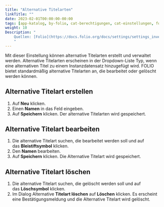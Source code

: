 ```yaml
---
title: "Alternative Titelarten"
linkTitle: ""
date: 2023-02-01T00:00:00-00:00
tags: [app-katalog, by-folio, cat-berechtigungen, cat-einstellungen, for-admin]
weight: 10
Description: "
    Quellen: [Folio](https://docs.folio.org/docs/settings/settings_inventory/settings_inventory/#settings--inventory--alternative-title-types) & [GBV](https://info.gbv.de/display/FOLIOGBVEXTERN/Einstellungen+(Katalog):+Alternative+Titelarten)
    "
---
```


Mit dieser Einstellung können alternative Titelarten erstellt und verwaltet werden. Alternative Titelarten erscheinen in der Dropdown-Liste Typ, wenn eine alternativen Titel zu einem Instanzdatensatz hinzugefügt wird. FOLIO bietet standardmäßig alternative Titelarten an, die bearbeitet oder gelöscht werden können.

## Alternative Titelart erstellen

1.  Auf **Neu** klicken.
2.  Einen **Namen** in das Feld eingeben.
3.  Auf **Speichern** klicken. Der alternative Titelarten wird gespeichert.

## Alternative Titelart bearbeiten

1.  Die alternative Titelart suchen, die bearbeitet werden soll und auf das **Bleistiftsymbol** klicken.
2.  Den **Namen** bearbeiten.
3.  Auf **Speichern** klicken. Die Alternative Titelart wird gespeichert.

## Alternative Titelart löschen

1.  Die alternative Titelart suchen, die gelöscht werden soll und auf das **Löschsymbol** klicken.
2.  Im Dialog Alternative **Titelart löschen** auf **Löschen** klicken. Es erscheint eine Bestätigungsmeldung und die Alternative Titelart wird gelöscht.
